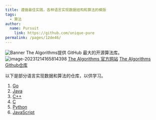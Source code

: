 ```yaml
---
title: 遵循最佳实践，各种语言实现数据结构和算法的模版
tags: 
  - 算法
author: 
  name: Pursuit
	link: https://github.com/unique-pure
permalink: /pages/12de46/
---
```

![Banner](https://raw.githubusercontent.com/unique-pure/NewPicGoLibrary/main/img/141222955-00599571-4563-4785-b5ae-75a435faec12.png)
The Algorithms提供 GitHub 最大的开源算法库。
![image-20231214165814398](https://raw.githubusercontent.com/unique-pure/NewPicGoLibrary/main/img/image-20231214165814398.png)
[The Algorithms 官方网站](https://the-algorithms.com/)
[The Algorithms Github仓库](https://github.com/TheAlgorithms/Go)

以下是部分语言实现数据和算法的仓库，以供学习。
1. [Go](https://github.com/TheAlgorithms/Go)
2. [Java](https://github.com/TheAlgorithms/Java)
3. [C++](https://github.com/TheAlgorithms/C-Plus-Plus)
4. [C](https://github.com/TheAlgorithms/C)
5. [Python](https://github.com/TheAlgorithms/Python)
6. [JavaScript](https://github.com/TheAlgorithms/JavaScript)